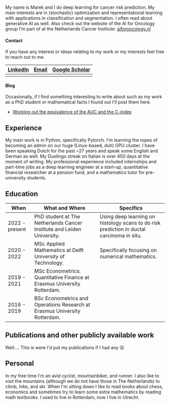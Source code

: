 My name is Marek and I do deep learning for cancer risk prediction. My main interests are in (stochastic) optimization and representational learning with applications in classification and segmentation. I often read about generative AI as well. Also check out the website of the AI for Oncology group I'm part of at the Netherlands Cancer Institute: [aiforoncology.nl](https://www.aiforoncology.nl/)

#### Contact

If you have any interest or ideas relating to my work or my interests feel free to reach out to me.

| [LinkedIn](https://nl.linkedin.com/in/marek-oerlemans-8756141ab) | [Email](mailto:m.oerlemans@nki.nl) | [Google Scholar](https://scholar.google.com/citations?user=VqffjqUAAAAJ) |
| :---: | :---: | :---: |
| |

#### Blog

Occasionally, if I find something interesting to write about such as my work as a PhD student or mathematical facts I found out I'll post them here.

- [Working out the equivalence of the AUC and the C-index](aucvscindex.md)

## Experience

My main work is in Python, specifically Pytorch. I'm learning the ropes of becoming an admin on our huge (Linux-based, duh) GPU cluster. I have been speaking Dutch for the past ~27 years and speak some English and German as well. My Duolingo streak on Italian is over 450 days at the moment of writing. My professional experience included internships and part-time jobs as a deep learning engineer at a start-up, quantitative financial researcher at a pension fund, and a mathematics tutor for pre-university students.

## Education

| When | What and Where | Specifics |
| --- | --- | --- |
|2022 - present| PhD student at The Netherlands Cancer Institute and Leiden University. |Using deep learning on histology scans to do risk prediction in ductal carcinoma in situ.  |
|2020 - 2022| MSc Applied Mathematics at Delft University of Technology. |Specifically focusing on numerical mathematics.  |
|2019 - 2021| MSc Econometrics: Quantitative Finance at Erasmus University Rotterdam. |  |
|2016 - 2019| BSc Econometrics and Operations Research at Erasmus University Rotterdam. | |

## Publications and other publicly available work

Well.... This is were I'd put my publications if I had any 😜

## Personal

In my free time I'm an avid cyclist, mountainbiker, and runner. I also like to visit the mountains (although we do not have those in The Netherlands) to climb, hike, and ski. When I'm sitting down I like to read books about chess, economics and sometimes try to learn some extra mathematics by reading math textbooks. I used to live in Rotterdam, now I live in Utrecht.
